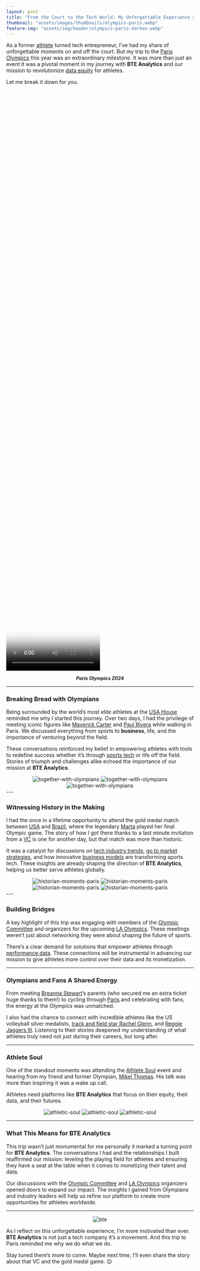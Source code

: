 ```yaml
---
layout: post
title: "From the Court to the Tech World: My Unforgettable Experience at the Paris Olympics and What It Means for BTE Analytics"
thumbnail: "assets/images/thumbnails/olympics-paris.webp"
feature-img: "assets/img/header/olympics-paris-darken.webp"
---
```


As a former [athlete](https://en.wikipedia.org/wiki/Athlete) turned tech entrepreneur, I’ve had my share of unforgettable moments on and off the court. But my trip to the [Paris Olympics](https://olympics.com/en/) this year was an extraordinary milestone. It was more than just an event it was a pivotal moment in my journey with **BTE Analytics** and our mission to revolutionize [data equity](https://data.org/resources/what-is-data-equity-and-why-does-it-matter/#:~:text=the%20Ford%20Foundation.-,Data%20Equity%20is%20a%20set%20of%20principles%20and%20practices%20to,justice%2C%20equity%2C%20and%20inclusivity.) for athletes.

Let me break it down for you.

<video width="50%" height="40%" controls poster="{{site.baseurl}}/assets/img/blog-img/paris-poster.png">
  <source src="{{site.baseurl}}/assets/img/blog-img/paris-poster.webm" type="video/webm">
</video>
  <p style="font-style: italic; font-size: 0.9em; font-weight: bold; text-align: center;">Paris Olympics 2024</p>

---

### Breaking Bread with Olympians

Being surrounded by the world’s most elite athletes at the [USA House](https://teamusa.org/USA-House) reminded me why I started this journey. Over two days, I had the privilege of meeting iconic figures like [Maverick Carter](https://en.wikipedia.org/wiki/Maverick_Carter) and [Paul Rivera](https://www.linkedin.com/in/paulrivera/) while walking in Paris. We discussed everything from sports to **business**, life, and the importance of venturing beyond the field.

These conversations reinforced my belief in empowering athletes with tools to redefine success whether it’s through [sports tech](https://sporttech.io/) or life off the field. Stories of triumph and challenges alike echoed the importance of our mission at **BTE Analytics**.

<div class="image-gallery" style="text-align: center">
  <img class="img-3" src="{{site.baseurl}}/assets/img/blog-img/together-with-olympians-2.webp" alt="together-with-olympians" >
  <img class="img-3" src="{{site.baseurl}}/assets/img/blog-img/together-with-olympians-1.webp" alt="together-with-olympians" >
  <img class="img-3" src="{{site.baseurl}}/assets/img/blog-img/together-with-olympians-3.webp" alt="together-with-olympians" >
</div>
---

### Witnessing History in the Making

I had the once in a lifetime opportunity to attend the gold medal match between [USA](https://www.usoc.org/) and [Brazil](https://www.cbf.com.br/), where the legendary [Marta](https://artsandculture.google.com/story/meet-marta-the-record-breaking-brazilian-football-player/UAWxrX7MR4XIfg?hl=en) played her final Olympic game. The story of how I got there thanks to a last minute invitation from a [VC](https://www.investopedia.com/terms/v/venturecapital.asp) is one for another day, but that match was more than historic.

It was a catalyst for discussions on [tech industry trends](https://www.gartner.com/en/information-technology), [go to market strategies](https://www.coursera.org/articles/go-to-market-strategy), and how innovative [business models](https://www.investopedia.com/terms/b/businessmodel.asp) are transforming sports tech. These insights are already shaping the direction of **BTE Analytics**, helping us better serve athletes globally.

<div class="image-gallery" style="text-align: center">
  <img class="img-4" src="{{site.baseurl}}/assets/img/blog-img/historian-moments-paris-1.webp" alt="historian-moments-paris" >
  <img class="img-4" src="{{site.baseurl}}/assets/img/blog-img/historian-moments-paris-2.webp" alt="historian-moments-paris" >
  <img class="img-4" src="{{site.baseurl}}/assets/img/blog-img/historian-moments-paris-3.webp" alt="historian-moments-paris" >
  <img class="img-4" src="{{site.baseurl}}/assets/img/blog-img/historian-moments-paris-4.webp" alt="historian-moments-paris" >
</div>
---

### Building Bridges

A key highlight of this trip was engaging with members of the [Olympic Committee](https://olympics.com/ioc) and organizers for the upcoming [LA Olympics](https://la28.org/). These meetings weren’t just about networking they were about shaping the future of sports.

There’s a clear demand for solutions that empower athletes through [performance data](https://en.wikipedia.org/wiki/Sports_analytics). These connections will be instrumental in advancing our mission to give athletes more control over their data and its monetization.

---

### Olympians and Fans A Shared Energy

From meeting [Breanna Stewart](https://www.wnba.com/player/breanna-stewart)’s parents (who secured me an extra ticket huge thanks to them!) to cycling through [Paris](https://en.parisinfo.com/) and celebrating with fans, the energy at the Olympics was unmatched.

I also had the chance to connect with incredible athletes like the US volleyball silver medalists, [track and field star Rachel Glenn](https://www.tfrrs.org/athletes/7556741/), and [Reggie Jaggers III](https://www.teamusa.org/). Listening to their stories deepened my understanding of what athletes truly need not just during their careers, but long after.

---

### Athlete Soul

One of the standout moments was attending the [Athlete Soul](https://www.theathleticsoul.org/) event and hearing from my friend and former Olympian, [Mikel Thomas](https://en.wikipedia.org/wiki/Mikel_Thomas). His talk was more than inspiring it was a wake up call.

Athletes need platforms like **BTE Analytics** that focus on their equity, their data, and their futures.

<div class="image-gallery" style="text-align: center">
  <img class="img-4" src="{{site.baseurl}}/assets/img/blog-img/athletic-soul-1.webp" alt="athletic-soul" >
  <img class="img-4" src="{{site.baseurl}}/assets/img/blog-img/athletic-soul-2.webp" alt="athletic-soul" >
  <img class="img-4" src="{{site.baseurl}}/assets/img/blog-img/athletic-soul-3.webp" alt="athletic-soul" >
</div>

---

### What This Means for BTE Analytics

This trip wasn’t just monumental for me personally it marked a turning point for **BTE Analytics**. The conversations I had and the relationships I built reaffirmed our mission: leveling the playing field for athletes and ensuring they have a seat at the table when it comes to monetizing their talent and data.

Our discussions with the [Olympic Committee](https://olympics.com/ioc) and [LA Olympics](https://la28.org/) organizers opened doors to expand our impact. The insights I gained from Olympians and industry leaders will help us refine our platform to create more opportunities for athletes worldwide.

---

<div class="image-gallery" style="text-align: center">
      <img class="" src="{{site.baseurl}}/assets/img/blog-img/bte.webp" alt="bte" >
</div>

As I reflect on this unforgettable experience, I’m more motivated than ever. **BTE Analytics** is not just a tech company it’s a movement. And this trip to Paris reminded me why we do what we do.

Stay tuned there’s more to come. Maybe next time, I’ll even share the story about that VC and the gold medal game. 😉
